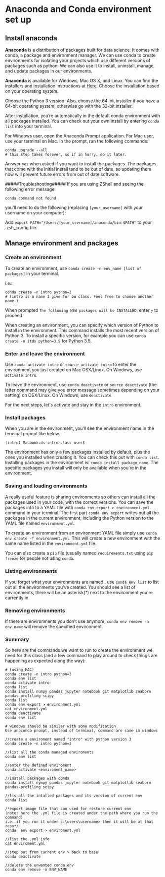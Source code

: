 # Anaconda and Conda environment set up
## Install anaconda
**Anaconda** is a distribution of packages built for data science. It comes with conda, a package and environment manager. We can use conda to create environments for isolating your projects which use different versions of packages such as python. We can also use it to install, uninstall, manage, and update packages in our environments. 

**Anaconda** is available for Windows, Mac OS X, and Linux. You can find the installers and installation instructions at [Here](https://www.anaconda.com/products/individual#Downloads). Choose the installation based on your operating system.

Choose the Python 3 version. Also, choose the 64-bit installer if you have a 64-bit operating system, otherwise go with the 32-bit installer. 

After installation, you’re automatically in the default conda environment with all packages installed. You can check out your own install by entering `conda list` into your terminal.

For Windows user, open the Anaconda Prompt application. For Mac user, use your terminal on Mac. In the prompt, run the following commands:

```
conda upgrade --all
# this step takes forever, so if in hurry, do it later.
```

Answer `yes` when asked if you want to install the packages. The packages that come with the initial install tend to be out of date, so updating them now will prevent future errors from out of date software.

#####Troubleshooting#####
If you are using ZShell and seeing the following error message:

```
conda command not found
```

you'll need to do the following (replacing `[your_username]` with your username on your computer):

Add ```export PATH="/Users/[your_username]/anaconda/bin:$PATH"``` to your .zsh_config file.

## Manage environment and packages
### Create an environment
To create an environment, use `conda create -n env_name [list of packages]` in your terminal. 

i.e.:

```
conda create -n intro python=3
# (intro is a name I give for ou class. Feel free to choose another name.)
```

When prompted `The following NEW packages will be INSTALLED`, enter `y` to proceed.

When creating an environment, you can specify which version of Python to install in the environment. This command installs the most recent version of Python 3. To install a specific version, for example you can use `conda create -n itds python=3.5` for Python 3.5.

### Enter and leave the environment
Use `conda activate intro` or `source activate intro` to enter the environment you just created on Mac OSX/Linux. 
On Windows, use `activate intro`.

To leave the environment, use `conda deactivate` or `source deactivate` (the latter command may give you error message sometimes depending on your setting) on OSX/Linux. 
On Windows, use `deactivate`.

For the next steps, let's activate and stay in the `intro` environment.

### Install packages
When you are in the environment, you'll see the environment name in the terminal prompt like below. 

```
(intro) Macbook:ds-intro-class user$ 
```

The environment has only a few packages installed by default, plus the ones you installed when creating it. You can check this out with `conda list`. Installing packages in the environment is: `conda install package_name`. The specific packages you install will only be available when you're in the environment. 

### Saving and loading environments
A really useful feature is sharing environments so others can install all the packages used in your code, with the correct versions. You can save the packages info to a YAML file with `conda env export > environment.yml` command in your terminal. The first part `conda env export` writes out all the packages in the current environment, including the Python version to the YAML file named `environment.yml`.

To create an environment from an environment YAML file simply use `conda env create -f environment.yml`. This will create a new environment with the same name listed in the `environment.yml` file.

You can also create a `pip` file (usually named `requirements.txt` using `pip freeze` for people not using `conda`.

### Listing environments
If you forget what your environments are named , use `conda env list` to list out all the environments you've created. You should see a list of environments, there will be an asterisk(*) next to the environment you're currently in.

### Removing environments
If there are environments you don't use anymore, `conda env remove -n env_name` will remove the specified environment.

### Summary
So here are the commands we want to run to create the environment we need for this class (and a few command to play around to check things are happening as expected along the way):

```
# (using MAC)
conda create -n intro python=3
conda env list
conda activate intro
conda list
conda install numpy pandas jupyter notebook git matplotlib seaborn pandas-profiling scipy
conda list
conda env export > environment.yml
cat environment.yml
conda deactivate
conda env list

# windows should be similar with some modification
Use anaconda prompt, instead of terminal, command are same in windows

//create a enviroment named "intro" with python version 3
conda create -n intro python=3

//list all the conda managed enviroments
conda env list

//enter the defined enviroment
conda activate <enviroment_name>

//install packages with conda
conda install nympy pandas jupyter notebook git matplotlib seaborn pandas-profiling scipy

//lis all the intalled packages and its version of current env
conda list

/*export image file that can used for restore current env 
(note: here the .yml file is created under the path where you run the command)
i.e. if you run it under c:\users\username> then it will be at that repo*/
conda  env export > enviroment.yml

//list the .yml info
cat enviroment.yml

//step out from current env > back to base
conda deactivate

//delete the unwanted conda env
conda env remove -n ENV_NAME
